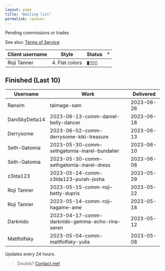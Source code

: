 ```yaml
---
layout: page
title: "Waiting list"
permalink: /queue/
---
```

<!--▮▮▮▮▯▯▯▯-->


Pending commissions or trades

See also: [Terms  of Service](/tos)  

| **Client username** | **Style** | **Status** | ° |
| --- | --- | --- | --- |
| Roji Tanner | 4. Flat colors | ▮▯▯▯ |  |

## Finished (Last 10)

| **Username** | **Work** | **Delivered** |
| --- | --- | --- |
| Ransim | talmage-sam | 2023-06-26 |
| DaniSkyDelta14 | 2023-06-13-comm-daniel-belly-dancer | 2023-06-18 |
| Derrysome | 2023-06-02-comm-derrysome-kiki-treasure | 2023-06-13 |
| Seth-Gatomia | 2023-05-30-comm-sethgatomia-inarel-bundalier | 2023-06-10 |
| Seth-Gatomia | 2023-05-30-comm-sethgatomia-inarel-dress | 2023-06-08 |
| z3lda123 | 2023-05-24-comm-z3lda123-purah-josha | 2023-05-29 |
| Roji Tanner | 2023-05-15-comm-roji-betty-dupris | 2023-05-22 |
| Roji Tanner | 2023-05-14-comm-roji-hagame-ame | 2023-05-18 |
| Darknido | 2023-04-17-comm-darknido-gemma-echo-rina-seren | 2023-05-12 |
| Mattfolfsky | 2023-05-04-comm-mattfolfsky-yulia | 2023-05-08 |

Updates every 24 hours.  
> Doubts? [Contact me!](/contact)
